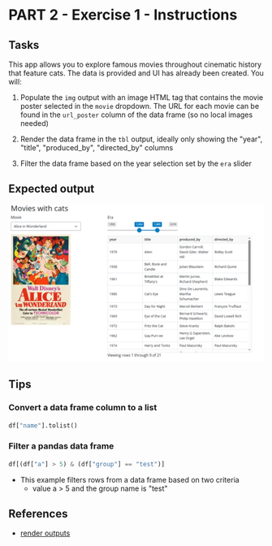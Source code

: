 # PART 2 - Exercise 1 - Instructions

## Tasks

This app allows you to explore famous movies throughout cinematic history that
feature cats. The data is provided and UI has already been created. You will:

1. Populate the `img` output with an image HTML tag that contains the movie
   poster selected in the `movie` dropdown. The URL for each movie can be found
   in the `url_poster` column of the data frame (so no local images needed)

2. Render the data frame in the `tbl` output, ideally only showing the "year",
   "title", "produced_by", "directed_by" columns

3. Filter the data frame based on the year selection set by the `era` slider

## Expected output

![screenshot](exercise1_screenshot.png)

## Tips

### Convert a data frame column to a list

```python
df["name"].tolist()
```

### Filter a pandas data frame

```python
df[(df["a"] > 5) & (df["group"] == "test")]
```
- This example filters rows from a data frame based on two criteria
    - value a > 5 and the group name is "test"

## References

- [render outputs](https://shiny.posit.co/py/components/#outputs)
